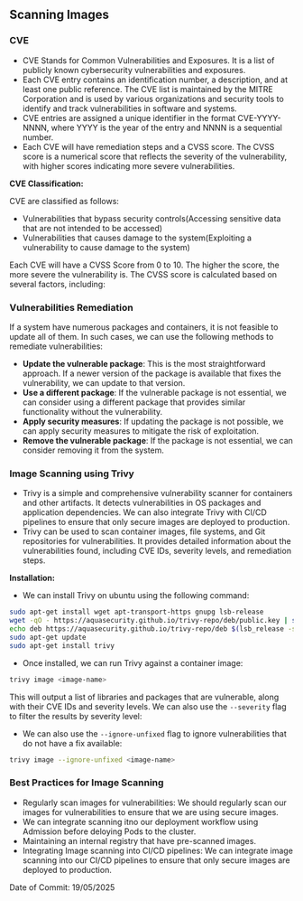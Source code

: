 ## Scanning Images

### CVE

- CVE Stands for Common Vulnerabilities and Exposures. It is a list of publicly known cybersecurity vulnerabilities and exposures. 
- Each CVE entry contains an identification number, a description, and at least one public reference. The CVE list is maintained by the MITRE Corporation and is used by various organizations and security tools to identify and track vulnerabilities in software and systems.
- CVE entries are assigned a unique identifier in the format CVE-YYYY-NNNN, where YYYY is the year of the entry and NNNN is a sequential number.
- Each CVE will have remediation steps and a CVSS score. The CVSS score is a numerical score that reflects the severity of the vulnerability, with higher scores indicating more severe vulnerabilities.<br>

**CVE Classification:**

CVE are classified as follows:
- Vulnerabilities that bypass security controls(Accessing sensitive data that are not intended to be accessed)
- Vulnerabilities that causes damage to the system(Exploiting a vulnerability to cause damage to the system)

Each CVE will have a CVSS Score from 0 to 10. The higher the score, the more severe the vulnerability is. The CVSS score is calculated based on several factors, including:

### Vulnerabilities Remediation

If a system have numerous packages and containers, it is not feasible to update all of them. In such cases, we can use the following methods to remediate vulnerabilities:
- **Update the vulnerable package**: This is the most straightforward approach. If a newer version of the package is available that fixes the vulnerability, we can update to that version.
- **Use a different package**: If the vulnerable package is not essential, we can consider using a different package that provides similar functionality without the vulnerability.
- **Apply security measures**: If updating the package is not possible, we can apply security measures to mitigate the risk of exploitation.
- **Remove the vulnerable package**: If the package is not essential, we can consider removing it from the system.

### Image Scanning using Trivy

- Trivy is a simple and comprehensive vulnerability scanner for containers and other artifacts. It detects vulnerabilities in OS packages and application dependencies. We can also integrate Trivy with CI/CD pipelines to ensure that only secure images are deployed to production.
- Trivy can be used to scan container images, file systems, and Git repositories for vulnerabilities. It provides detailed information about the vulnerabilities found, including CVE IDs, severity levels, and remediation steps.<br>

**Installation:**

- We can install Trivy on ubuntu using the following command:
```bash
sudo apt-get install wget apt-transport-https gnupg lsb-release
wget -qO - https://aquasecurity.github.io/trivy-repo/deb/public.key | sudo apt-key add -
echo deb https://aquasecurity.github.io/trivy-repo/deb $(lsb_release -sc) main | sudo tee -a /etc/apt/sources.list.d/trivy.list
sudo apt-get update
sudo apt-get install trivy
```

- Once installed, we can run Trivy against a container image:
```bash
trivy image <image-name>
```
This will output a list of libraries and packages that are vulnerable, along with their CVE IDs and severity levels. We can also use the `--severity` flag to filter the results by severity level:
- We can also use the `--ignore-unfixed` flag to ignore vulnerabilities that do not have a fix available:
```bash
trivy image --ignore-unfixed <image-name>
```

### Best Practices for Image Scanning

- Regularly scan images for vulnerabilities: We should regularly scan our images for vulnerabilities to ensure that we are using secure images.
- We can integrate scanning itno our deployment workflow using Admission before deloying Pods to the cluster.
- Maintaining an internal registry that have pre-scanned images.
- Integrating Image scanning into CI/CD pipelines: We can integrate image scanning into our CI/CD pipelines to ensure that only secure images are deployed to production.

Date of Commit: 19/05/2025